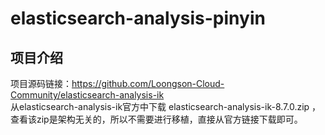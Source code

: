 # elasticsearch-analysis-pinyin

## 项目介绍
项目源码链接：https://github.com/Loongson-Cloud-Community/elasticsearch-analysis-ik      
从elasticsearch-analysis-ik官方中下载 elasticsearch-analysis-ik-8.7.0.zip ，查看该zip是架构无关的，所以不需要进行移植，直接从官方链接下载即可。
